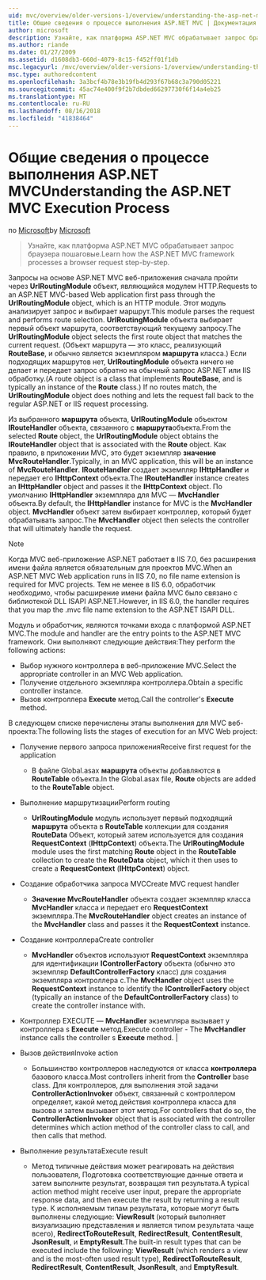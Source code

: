 ```yaml
---
uid: mvc/overview/older-versions-1/overview/understanding-the-asp-net-mvc-execution-process
title: Общие сведения о процессе выполнения ASP.NET MVC | Документация Майкрософт
author: microsoft
description: Узнайте, как платформа ASP.NET MVC обрабатывает запрос браузера пошаговые.
ms.author: riande
ms.date: 01/27/2009
ms.assetid: d1608db3-660d-4079-8c15-f452ff01f1db
msc.legacyurl: /mvc/overview/older-versions-1/overview/understanding-the-asp-net-mvc-execution-process
msc.type: authoredcontent
ms.openlocfilehash: 3a3bcf4b78e3b19fb4d293f67b68c3a790d05221
ms.sourcegitcommit: 45ac74e400f9f2b7dbded66297730f6f14a4eb25
ms.translationtype: MT
ms.contentlocale: ru-RU
ms.lasthandoff: 08/16/2018
ms.locfileid: "41838464"
---
```

<a name="understanding-the-aspnet-mvc-execution-process"></a><span data-ttu-id="a8f76-103">Общие сведения о процессе выполнения ASP.NET MVC</span><span class="sxs-lookup"><span data-stu-id="a8f76-103">Understanding the ASP.NET MVC Execution Process</span></span>
====================
<span data-ttu-id="a8f76-104">по [Microsoft](https://github.com/microsoft)</span><span class="sxs-lookup"><span data-stu-id="a8f76-104">by [Microsoft](https://github.com/microsoft)</span></span>

> <span data-ttu-id="a8f76-105">Узнайте, как платформа ASP.NET MVC обрабатывает запрос браузера пошаговые.</span><span class="sxs-lookup"><span data-stu-id="a8f76-105">Learn how the ASP.NET MVC framework processes a browser request step-by-step.</span></span>


<span data-ttu-id="a8f76-106">Запросы на основе ASP.NET MVC веб-приложения сначала пройти через **UrlRoutingModule** объект, являющийся модулем HTTP.</span><span class="sxs-lookup"><span data-stu-id="a8f76-106">Requests to an ASP.NET MVC-based Web application first pass through the **UrlRoutingModule** object, which is an HTTP module.</span></span> <span data-ttu-id="a8f76-107">Этот модуль анализирует запрос и выбирает маршрут.</span><span class="sxs-lookup"><span data-stu-id="a8f76-107">This module parses the request and performs route selection.</span></span> <span data-ttu-id="a8f76-108">**UrlRoutingModule** объекта выбирает первый объект маршрута, соответствующий текущему запросу.</span><span class="sxs-lookup"><span data-stu-id="a8f76-108">The **UrlRoutingModule** object selects the first route object that matches the current request.</span></span> <span data-ttu-id="a8f76-109">(Объект маршрута — это класс, реализующий **RouteBase**, и обычно является экземпляром **маршрута** класса.) Если подходящих маршрутов нет, **UrlRoutingModule** объекта ничего не делает и передает запрос обратно на обычный запрос ASP.NET или IIS обработку.</span><span class="sxs-lookup"><span data-stu-id="a8f76-109">(A route object is a class that implements **RouteBase**, and is typically an instance of the **Route** class.) If no routes match, the **UrlRoutingModule** object does nothing and lets the request fall back to the regular ASP.NET or IIS request processing.</span></span>

<span data-ttu-id="a8f76-110">Из выбранного **маршрута** объекта, **UrlRoutingModule** объектом **IRouteHandler** объекта, связанного с **маршрута**объекта.</span><span class="sxs-lookup"><span data-stu-id="a8f76-110">From the selected **Route** object, the **UrlRoutingModule** object obtains the **IRouteHandler** object that is associated with the **Route** object.</span></span> <span data-ttu-id="a8f76-111">Как правило, в приложении MVC, это будет экземпляр **значение MvcRouteHandler**.</span><span class="sxs-lookup"><span data-stu-id="a8f76-111">Typically, in an MVC application, this will be an instance of **MvcRouteHandler**.</span></span> <span data-ttu-id="a8f76-112">**IRouteHandler** создает экземпляр **IHttpHandler** и передает его **IHttpContext** объекта.</span><span class="sxs-lookup"><span data-stu-id="a8f76-112">The **IRouteHandler** instance creates an **IHttpHandler** object and passes it the **IHttpContext** object.</span></span> <span data-ttu-id="a8f76-113">По умолчанию **IHttpHandler** экземпляра для MVC — **MvcHandler** объекта.</span><span class="sxs-lookup"><span data-stu-id="a8f76-113">By default, the **IHttpHandler** instance for MVC is the **MvcHandler** object.</span></span> <span data-ttu-id="a8f76-114">**MvcHandler** объект затем выбирает контроллер, который будет обрабатывать запрос.</span><span class="sxs-lookup"><span data-stu-id="a8f76-114">The **MvcHandler** object then selects the controller that will ultimately handle the request.</span></span>

> [!NOTE]
> <span data-ttu-id="a8f76-115">Когда MVC веб-приложение ASP.NET работает в IIS 7.0, без расширения имени файла является обязательным для проектов MVC.</span><span class="sxs-lookup"><span data-stu-id="a8f76-115">When an ASP.NET MVC Web application runs in IIS 7.0, no file name extension is required for MVC projects.</span></span> <span data-ttu-id="a8f76-116">Тем не менее в IIS 6.0, обработчик необходимо, чтобы расширение имени файла MVC было связано с библиотекой DLL ISAPI ASP.NET.</span><span class="sxs-lookup"><span data-stu-id="a8f76-116">However, in IIS 6.0, the handler requires that you map the .mvc file name extension to the ASP.NET ISAPI DLL.</span></span>


<span data-ttu-id="a8f76-117">Модуль и обработчик, являются точками входа с платформой ASP.NET MVC.</span><span class="sxs-lookup"><span data-stu-id="a8f76-117">The module and handler are the entry points to the ASP.NET MVC framework.</span></span> <span data-ttu-id="a8f76-118">Они выполняют следующие действия:</span><span class="sxs-lookup"><span data-stu-id="a8f76-118">They perform the following actions:</span></span>

- <span data-ttu-id="a8f76-119">Выбор нужного контроллера в веб-приложение MVC.</span><span class="sxs-lookup"><span data-stu-id="a8f76-119">Select the appropriate controller in an MVC Web application.</span></span>
- <span data-ttu-id="a8f76-120">Получение отдельного экземпляра контроллера.</span><span class="sxs-lookup"><span data-stu-id="a8f76-120">Obtain a specific controller instance.</span></span>
- <span data-ttu-id="a8f76-121">Вызов контроллера **Execute** метод.</span><span class="sxs-lookup"><span data-stu-id="a8f76-121">Call the controller's **Execute** method.</span></span>

<span data-ttu-id="a8f76-122">В следующем списке перечислены этапы выполнения для MVC веб-проекта:</span><span class="sxs-lookup"><span data-stu-id="a8f76-122">The following lists the stages of execution for an MVC Web project:</span></span>

- <span data-ttu-id="a8f76-123">Получение первого запроса приложения</span><span class="sxs-lookup"><span data-stu-id="a8f76-123">Receive first request for the application</span></span> 

    - <span data-ttu-id="a8f76-124">В файле Global.asax **маршрута** объекты добавляются в **RouteTable** объекта.</span><span class="sxs-lookup"><span data-stu-id="a8f76-124">In the Global.asax file, **Route** objects are added to the **RouteTable** object.</span></span>
- <span data-ttu-id="a8f76-125">Выполнение маршрутизации</span><span class="sxs-lookup"><span data-stu-id="a8f76-125">Perform routing</span></span> 

    - <span data-ttu-id="a8f76-126">**UrlRoutingModule** модуль использует первый подходящий **маршрута** объекта в **RouteTable** коллекции для создания **RouteData** Объект, который затем используется для создания **RequestContext** (**IHttpContext**) объекта.</span><span class="sxs-lookup"><span data-stu-id="a8f76-126">The **UrlRoutingModule** module uses the first matching **Route** object in the **RouteTable** collection to create the **RouteData** object, which it then uses to create a **RequestContext** (**IHttpContext**) object.</span></span>
- <span data-ttu-id="a8f76-127">Создание обработчика запроса MVC</span><span class="sxs-lookup"><span data-stu-id="a8f76-127">Create MVC request handler</span></span> 

    - <span data-ttu-id="a8f76-128">**Значение MvcRouteHandler** объекта создает экземпляр класса **MvcHandler** класса и передает его **RequestContext** экземпляра.</span><span class="sxs-lookup"><span data-stu-id="a8f76-128">The **MvcRouteHandler** object creates an instance of the **MvcHandler** class and passes it the **RequestContext** instance.</span></span>
- <span data-ttu-id="a8f76-129">Создание контроллера</span><span class="sxs-lookup"><span data-stu-id="a8f76-129">Create controller</span></span> 

    - <span data-ttu-id="a8f76-130">**MvcHandler** объектов используют **RequestContext** экземпляра для идентификации **IControllerFactory** объекта (обычно это экземпляр  **DefaultControllerFactory** класс) для создания экземпляра контроллера с.</span><span class="sxs-lookup"><span data-stu-id="a8f76-130">The **MvcHandler** object uses the **RequestContext** instance to identify the **IControllerFactory** object (typically an instance of the **DefaultControllerFactory** class) to create the controller instance with.</span></span>
- <span data-ttu-id="a8f76-131">Контроллер EXECUTE — **MvcHandler** экземпляра вызывает у контроллера s **Execute** метод.</span><span class="sxs-lookup"><span data-stu-id="a8f76-131">Execute controller - The **MvcHandler** instance calls the controller s **Execute** method.</span></span> |
- <span data-ttu-id="a8f76-132">Вызов действия</span><span class="sxs-lookup"><span data-stu-id="a8f76-132">Invoke action</span></span> 

    - <span data-ttu-id="a8f76-133">Большинство контроллеров наследуются от класса **контроллера** базового класса.</span><span class="sxs-lookup"><span data-stu-id="a8f76-133">Most controllers inherit from the **Controller** base class.</span></span> <span data-ttu-id="a8f76-134">Для контроллеров, для выполнения этой задачи **ControllerActionInvoker** объект, связанный с контроллером определяет, какой метод действия контроллера класса для вызова и затем вызывает этот метод.</span><span class="sxs-lookup"><span data-stu-id="a8f76-134">For controllers that do so, the **ControllerActionInvoker** object that is associated with the controller determines which action method of the controller class to call, and then calls that method.</span></span>
- <span data-ttu-id="a8f76-135">Выполнение результата</span><span class="sxs-lookup"><span data-stu-id="a8f76-135">Execute result</span></span> 

    - <span data-ttu-id="a8f76-136">Метод типичные действия может реагировать на действия пользователя, Подготовка соответствующие данные ответа и затем выполните результат, возвращая тип результата.</span><span class="sxs-lookup"><span data-stu-id="a8f76-136">A typical action method might receive user input, prepare the appropriate response data, and then execute the result by returning a result type.</span></span> <span data-ttu-id="a8f76-137">К исполняемым типам результата, которые могут быть выполнены следующие: **ViewResult** (который выполняет визуализацию представления и является типом результата чаще всего), **RedirectToRouteResult**,  **RedirectResult**, **ContentResult**, **JsonResult**, и **EmptyResult**.</span><span class="sxs-lookup"><span data-stu-id="a8f76-137">The built-in result types that can be executed include the following: **ViewResult** (which renders a view and is the most-often used result type), **RedirectToRouteResult**, **RedirectResult**, **ContentResult**, **JsonResult**, and **EmptyResult**.</span></span>
